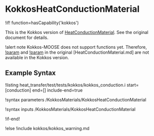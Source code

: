 # KokkosHeatConductionMaterial

!if! function=hasCapability('kokkos')

This is the Kokkos version of [HeatConductionMaterial](HeatConductionMaterial.md). See the original document for details.

!alert note
Kokkos-MOOSE does not support functions yet. Therefore, [!param](/Materials/HeatConductionMaterial/thermal_conductivity_temperature_function) and [!param](/Materials/HeatConductionMaterial/specific_heat_temperature_function) in the original [HeatConductionMaterial.md] are not available in the Kokkos version.

## Example Syntax

!listing heat_transfer/test/tests/kokkos/kokkos_conduction.i start=[conduction] end=[] include-end=true

!syntax parameters /KokkosMaterials/KokkosHeatConductionMaterial

!syntax inputs /KokkosMaterials/KokkosHeatConductionMaterial

!if-end!

!else
!include kokkos/kokkos_warning.md

